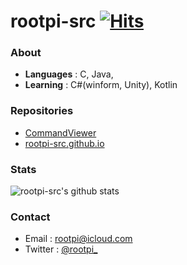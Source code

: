 # rootpi-src [![Hits](https://hits.seeyoufarm.com/api/count/incr/badge.svg?url=https%3A%2F%2Fgithub.com%2Frootpi-src&count_bg=%2379C83D&title_bg=%23555555&icon=&icon_color=%23E7E7E7&title=hits&edge_flat=false)](https://hits.seeyoufarm.com)

### About
- **Languages** : C, Java, 
- **Learning** : C#(winform, Unity), Kotlin

### Repositories
- [CommandViewer](https://github.com/rootpi-src/CommandViewer)
- [rootpi-src.github.io](https://rootpi-src.github.io/)

### Stats
![rootpi-src's github stats](https://github-readme-stats.vercel.app/api?username=rootpi-src&show_icons=true)

### Contact
- Email : rootpi@icloud.com
- Twitter : [@rootpi_](https://twitter.com/rootpi_)
